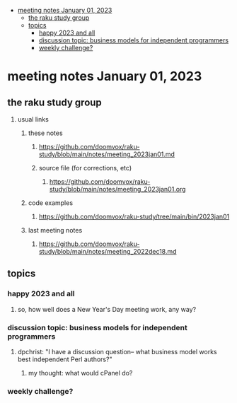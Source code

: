 - [meeting notes January 01, 2023](#orgb4abdb6)
  - [the raku study group](#org2054658)
  - [topics](#org17440af)
    - [happy 2023 and all](#org5dc4fa8)
    - [discussion topic: business models for independent programmers](#org1d2a0b5)
    - [weekly challenge?](#orgc117717)


<a id="orgb4abdb6"></a>

# meeting notes January 01, 2023


<a id="org2054658"></a>

## the raku study group

1.  usual links

    1.  these notes
    
        1.  <https://github.com/doomvox/raku-study/blob/main/notes/meeting_2023jan01.md>
        
        2.  source file (for corrections, etc)
        
            1.  <https://github.com/doomvox/raku-study/blob/main/notes/meeting_2023jan01.org>
    
    2.  code examples
    
        1.  <https://github.com/doomvox/raku-study/tree/main/bin/2023jan01>
    
    3.  last meeting notes
    
        1.  <https://github.com/doomvox/raku-study/blob/main/notes/meeting_2022dec18.md>


<a id="org17440af"></a>

## topics


<a id="org5dc4fa8"></a>

### happy 2023 and all

1.  so, how well does a New Year's Day meeting work, any way?


<a id="org1d2a0b5"></a>

### discussion topic: business models for independent programmers

1.  dpchrist: "I have a discussion question&#x2013; what business model works best independent Perl authors?"

    1.  my thought: what would cPanel do?


<a id="orgc117717"></a>

### weekly challenge?
